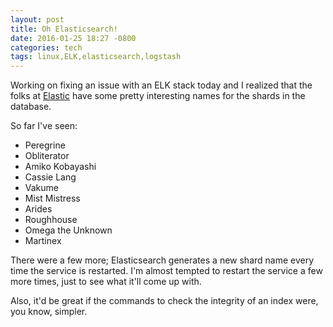 ```yaml
---
layout: post
title: Oh Elasticsearch!
date: 2016-01-25 18:27 -0800
categories: tech
tags: linux,ELK,elasticsearch,logstash
---
```


Working on fixing an issue with an ELK stack today and I realized that the folks at [Elastic](http://elastic.co) have some pretty interesting names for the shards in the database.

So far I've seen:

- Peregrine
- Obliterator
- Amiko Kobayashi
- Cassie Lang
- Vakume
- Mist Mistress
- Arides
- Roughhouse
- Omega the Unknown
- Martinex


There were a few more; Elasticsearch generates a new shard name every time the service is restarted. I'm almost tempted to restart the service a few more times, just to see what it'll come up with. 

Also, it'd be great if the commands to check the integrity of an index were, you know, simpler.